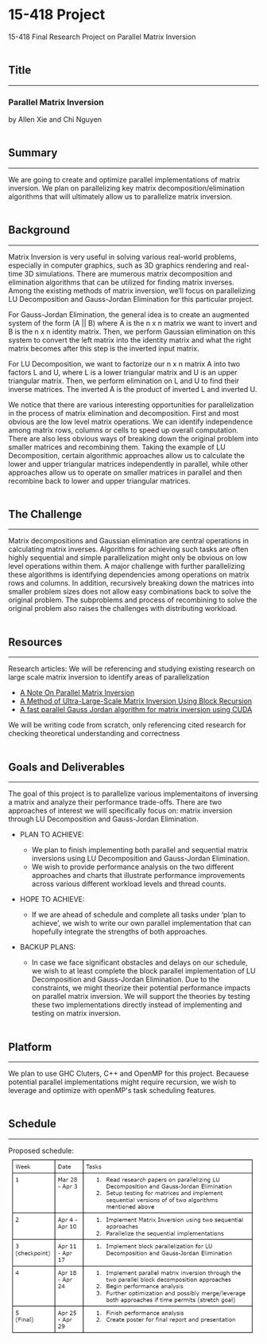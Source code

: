 # **15-418 Project**
15-418 Final Research Project on Parallel Matrix Inversion 
<br><br>

## **Title** 
---
### **Parallel Matrix Inversion**
by Allen Xie and Chi Nguyen
<br><br>

## **Summary**
---
We are going to create and optimize parallel implementations of matrix inversion. We plan on parallelizing key matrix decomposition/elimination algorithms that will ultimately allow us to parallelize matrix inversion. 
<br><br>

## **Background**
---
Matrix Inversion is very useful in solving various real-world problems, especially in computer graphics, such as 3D graphics rendering and real-time 3D simulations. There are mumerous matrix decomposition and elimination algorithms that can be utilized for finding matrix inverses. Among the existing methods of matrix inversion, we’ll focus on parallelizing LU Decomposition and Gauss-Jordan Elimination for this particular project. 

For Gauss-Jordan Elimination, the general idea is to create an augmented system of the form (A || B) where A is the n x n matrix we want to invert and B is the n x n identity matrix. Then, we perform Gaussian elimination on this system to convert the left matrix into the identity matrix and what the right matrix becomes after this step is the inverted input matrix.  

For LU Decomposition, we want to factorize our n x n matrix A into two factors L and U, where L is a lower triangular matrix and U is an upper triangular matrix. Then, we perform elimination on L and U to find their inverse matrices. The inverted A is the product of inverted L and inverted U. 

We notice that there are various interesting opportunities for parallelization in the process of matrix elimination and decomposition. First and most obvious are the low level matrix operations. We can identify independence among matrix rows, columns or cells to speed up overall computation. There are also less obvious ways of breaking down the original problem into smaller matrices and recombining them. Taking the example of LU Decomposition, certain algorithmic approaches allow us to calculate the lower and upper triangular matrices independently in parallel, while other approaches allow us to operate on smaller matrices in parallel and then recombine back to lower and upper triangular matrices.
<br><br>

## **The Challenge**
---
Matrix decompositions and Gaussian elimination are central operations in calculating matrix inverses. Algorithms for achieving such tasks are often highly sequential and simple parallelization might only be obvious on low level operations within them. A major challenge with further parallelizing these algorithms is identifying dependencies among operations on matrix rows and columns. In addition, recursively breaking down the matrices into smaller problem sizes does not allow easy combinations back to solve the original problem. The subproblems and process of recombining to solve the original problem also raises the challenges with distributing workload.
<br><br>

## **Resources**
---
Research articles: We will be referencing and studying existing research on large scale matrix inversion to identify areas of parallelization

  * <a href="https://www.cs.utexas.edu/~flame/pubs/SIAMMatrixInversion.pdf">A Note On Parallel Matrix Inversion</a>
  * <a href="https://www.mdpi.com/2078-2489/11/11/523">A Method of Ultra-Large-Scale Matrix Inversion Using Block Recursion</a>
  * <a href="https://www.sciencedirect.com/science/article/pii/0167819187900317">A fast parallel Gauss Jordan algorithm for matrix inversion using CUDA</a>

We will be writing code from scratch, only referencing cited research for checking theoretical understanding and correctness 
<br><br>

## **Goals and Deliverables**
---
The goal of this project is to parallelize various implementaitons of inversing a matrix and analyze their performance trade-offs. There are two approaches of interest we will specifically focus on: matrix inversion through LU Decomposition and Gauss-Jordan Elimination. 

* PLAN TO ACHIEVE: 
  * We plan to finish implementing both parallel and sequential matrix inversions using LU Decomposition and Gauss-Jordan Elimination.
  * We wish to provide performance analysis on the two different approaches and charts that illustrate performance improvements across various different workload levels and thread counts.

* HOPE TO ACHIEVE:
  * If we are ahead of schedule and complete all tasks under ‘plan to achieve’, we wish to write our own parallel implementation that can hopefully integrate the strengths of both approaches.

* BACKUP PLANS: 
  * In case we face significant obstacles and delays on our schedule, we wish to at least complete the block parallel implementation of LU Decomposition and Gauss-Jordan Elimination. Due to the constraints, we might theorize their potential performance impacts on parallel matrix inversion. We will support the theories by testing these two implementations directly instead of implementing and testing on matrix inversion. 
<br><br>

## **Platform**
---
We plan to use GHC Cluters, C++ and OpenMP for this project. Becauese potential parallel implementations might require recursion, we wish to leverage and optimize with openMP's task scheduling features. 
<br><br>

## **Schedule**
---
Proposed schedule:
<br><img src=".\docs\images\schedule_draft.jpg" width='500px'></img>  
